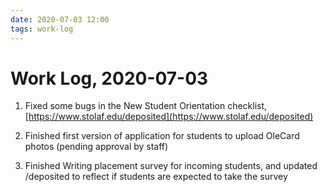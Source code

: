 ```yaml
---
date: 2020-07-03 12:00
tags: work-log
---
```


# Work Log, 2020-07-03

1. Fixed some bugs in the New Student Orientation checklist, [https://www.stolaf.edu/deposited](https://www.stolaf.edu/deposited)

2. Finished first version of application for students to upload OleCard photos (pending approval by staff)

3. Finished Writing placement survey for incoming students, and updated /deposited to reflect if students are expected to take the survey

